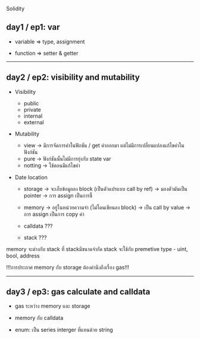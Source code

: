 Solidity

## day1 / ep1: var

- variable => type, assignment

- function => setter & getter

---

## day2 / ep2: visibility and mutability

- Visibility

  - public
  - private
  - internal
  - external

- Mutability

  - view -> มีการจัดการค่าในฟักชัน / get ค่าออกมา แต่ไม่มีการเปลี่ยนแปลงแก้ไขค่าในฟังก์ชัน
  - pure -> ฟังก์ชันนั้นไม่มีการยุ่งกับ state var
  - notting -> ใช้ตอนมีแก้ไขค่า

- Date location

  - storage -> จะเก็บข้อมูลลง block (เป็นตัวแปรแบบ call by ref) -> มองตัวมันเป็น pointer -> การ assign เป็นการชี้

  - memory -> อยู่ในหน่วยความจำ (ไม่โดนเขียนลง block) -> เป็น call by value -> การ assign เป็นการ copy ค่า

  - calldata ???

  - stack ???

memory จะต่างกับ stack ที่ stackมีขนาดจำกัด
stack จะใช้กับ premetive type - uint, bool, address

!!!การประกาศ memory กับ storage ต้องคำนึงถึงเรื่อง gas!!!

---

## day3 / ep3: gas calculate and calldata

- gas ระหว่าง memory และ storage

- memory กับ calldata

- enum: เป็น series interger ที่แทนด้วย string
